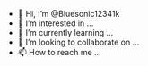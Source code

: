 - 👋 Hi, I’m @Bluesonic12341k
- 👀 I’m interested in ...
- 🌱 I’m currently learning ...
- 💞️ I’m looking to collaborate on ...
- 📫 How to reach me ...

<!---
Bluesonic12341k/Bluesonic12341k is a ✨ special ✨ repository because its `README.md` (this file) appears on your GitHub profile.
You can click the Preview link to take a look at your changes.
--->
